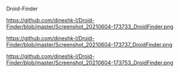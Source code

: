 Droid-Finder

https://github.com/dineshk-l/Droid-Finder/blob/master/Screenshot_20210604-173733_DroidFinder.png

https://github.com/dineshk-l/Droid-Finder/blob/master/Screenshot_20210604-173737_DroidFinder.png

https://github.com/dineshk-l/Droid-Finder/blob/master/Screenshot_20210604-173753_DroidFinder.png
